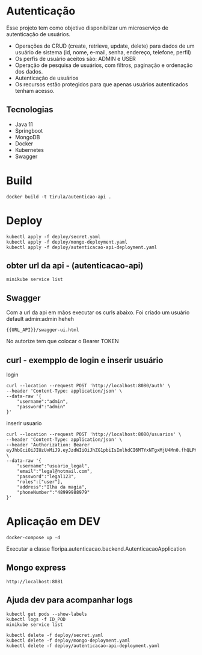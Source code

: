 # Autenticação

Esse projeto tem como objetivo disponibilzar um microserviço de autenticação de usuários.

- Operações de CRUD (create, retrieve, update, delete) para dados de um usuário de sistema (id, nome, e-mail, senha, endereço, telefone, perfil) 
- Os perfis de usuário aceitos são: ADMIN e USER 
- Operação de pesquisa de usuários, com filtros, paginação e ordenação dos dados. 
- Autenticação de usuários 
- Os recursos estão protegidos para que apenas usuários autenticados tenham acesso. 

## Tecnologias

- Java 11
- Springboot
- MongoDB
- Docker
- Kubernetes
- Swagger



# Build
```
docker build -t tirula/autenticao-api .
```

# Deploy
```
kubectl apply -f deploy/secret.yaml
kubectl apply -f deploy/mongo-deployment.yaml
kubectl apply -f deploy/autenticacao-api-deployment.yaml
```
## obter url da api - (autenticacao-api)

```
minikube service list
```


## Swagger

Com a url da api em mãos executar os curls abaixo. Foi criado um usuário default admin:admin heheh

```
{{URL_API}}/swagger-ui.html
```

No autorize tem que colocar o Bearer TOKEN

## curl - exempplo de login e inserir usuário

login 

```.env
curl --location --request POST 'http://localhost:8080/auth' \
--header 'Content-Type: application/json' \
--data-raw '{
    "username":"admin",
    "password":"admin"
}'
```

inserir usuario

```.env
curl --location --request POST 'http://localhost:8080/usuarios' \
--header 'Content-Type: application/json' \
--header 'Authorization: Bearer eyJhbGciOiJIUzUxMiJ9.eyJzdWIiOiJhZG1pbiIsImlhdCI6MTYxNTgxMjU4Mn0.fhQLPKzTzQGAs9f4ehq5DBhvDLASmQqAnwTGwjRlFbKGcqgNF71ZHqImUbdYtTcMKs6mfnaxhoB_nyR07HNYkQ' \
--data-raw '{
    "username":"usuario_legal",
    "email":"legal@hotmail.com",
    "password":"legal123",
    "roles":["user"],
    "address":"Ilha da magia",
    "phoneNumber":"48999988979"
}'
```

# Aplicação em DEV

```.env
docker-compose up -d
```

Executar a classe floripa.autenticacao.backend.AutenticacaoApplication

## Mongo express

```.env
http://localhost:8081
```

## Ajuda dev para acompanhar logs

```.env
kubectl get pods --show-labels
kubectl logs -f ID_POD
minikube service list
```

```.env
kubectl delete -f deploy/secret.yaml
kubectl delete -f deploy/mongo-deployment.yaml
kubectl delete -f deploy/autenticacao-api-deployment.yaml

```